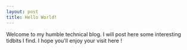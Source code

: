 ```yaml
---
layout: post
title: Hello World!
---
```


Welcome to my humble technical blog. I will post here some interesting tidbits I find. I hope you'll enjoy your visit here !

